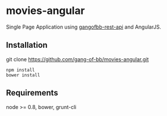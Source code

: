 movies-angular
==============

Single Page Application using [gangofbb-rest-api](http://gangofbb.bhtz.fr/) and AngularJS.

Installation
------------

git clone https://github.com/gang-of-bb/movies-angular.git

	npm install
	bower install

Requirements
------------

node >= 0.8,
bower,
grunt-cli